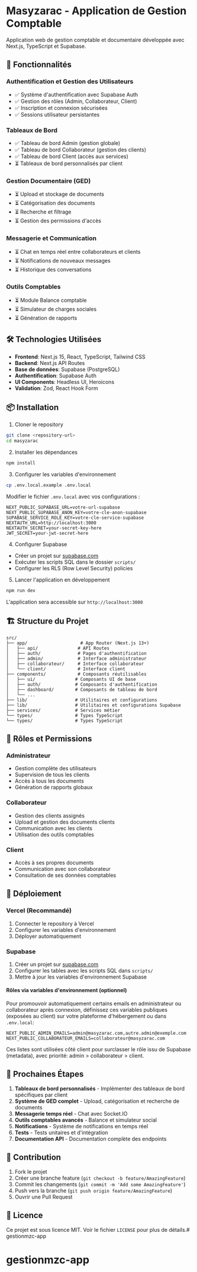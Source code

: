 # Masyzarac - Application de Gestion Comptable

Application web de gestion comptable et documentaire développée avec Next.js, TypeScript et Supabase.

## 🚀 Fonctionnalités

### Authentification et Gestion des Utilisateurs
- ✅ Système d'authentification avec Supabase Auth
- ✅ Gestion des rôles (Admin, Collaborateur, Client)
- ✅ Inscription et connexion sécurisées
- ✅ Sessions utilisateur persistantes

### Tableaux de Bord
- ✅ Tableau de bord Admin (gestion globale)
- ✅ Tableau de bord Collaborateur (gestion des clients)
- ✅ Tableau de bord Client (accès aux services)
- ⏳ Tableaux de bord personnalisés par client

### Gestion Documentaire (GED)
- ⏳ Upload et stockage de documents
- ⏳ Catégorisation des documents
- ⏳ Recherche et filtrage
- ⏳ Gestion des permissions d'accès

### Messagerie et Communication
- ⏳ Chat en temps réel entre collaborateurs et clients
- ⏳ Notifications de nouveaux messages
- ⏳ Historique des conversations

### Outils Comptables
- ⏳ Module Balance comptable
- ⏳ Simulateur de charges sociales
- ⏳ Génération de rapports

## 🛠️ Technologies Utilisées

- **Frontend**: Next.js 15, React, TypeScript, Tailwind CSS
- **Backend**: Next.js API Routes
- **Base de données**: Supabase (PostgreSQL)
- **Authentification**: Supabase Auth
- **UI Components**: Headless UI, Heroicons
- **Validation**: Zod, React Hook Form

## 📦 Installation

1. Cloner le repository
```bash
git clone <repository-url>
cd masyzarac
```

2. Installer les dépendances
```bash
npm install
```

3. Configurer les variables d'environnement
```bash
cp .env.local.example .env.local
```

Modifier le fichier `.env.local` avec vos configurations :
```env
NEXT_PUBLIC_SUPABASE_URL=votre-url-supabase
NEXT_PUBLIC_SUPABASE_ANON_KEY=votre-cle-anon-supabase
SUPABASE_SERVICE_ROLE_KEY=votre-cle-service-supabase
NEXTAUTH_URL=http://localhost:3000
NEXTAUTH_SECRET=your-secret-key-here
JWT_SECRET=your-jwt-secret-here
```

4. Configurer Supabase
- Créer un projet sur [supabase.com](https://supabase.com)
- Exécuter les scripts SQL dans le dossier `scripts/`
- Configurer les RLS (Row Level Security) policies

5. Lancer l'application en développement
```bash
npm run dev
```

L'application sera accessible sur `http://localhost:3000`

## 🏗️ Structure du Projet

```
src/
├── app/                    # App Router (Next.js 13+)
│   ├── api/               # API Routes
│   ├── auth/              # Pages d'authentification
│   ├── admin/             # Interface administrateur
│   ├── collaborateur/     # Interface collaborateur
│   └── client/            # Interface client
├── components/            # Composants réutilisables
│   ├── ui/               # Composants UI de base
│   ├── auth/             # Composants d'authentification
│   ├── dashboard/        # Composants de tableau de bord
│   └── ...
├── lib/                  # Utilitaires et configurations
├── lib/                  # Utilitaires et configurations Supabase
├── services/             # Services métier
└── types/                # Types TypeScript
└── types/                # Types TypeScript
```

## 🔐 Rôles et Permissions

### Administrateur
- Gestion complète des utilisateurs
- Supervision de tous les clients
- Accès à tous les documents
- Génération de rapports globaux

### Collaborateur
- Gestion des clients assignés
- Upload et gestion des documents clients
- Communication avec les clients
- Utilisation des outils comptables

### Client
- Accès à ses propres documents
- Communication avec son collaborateur
- Consultation de ses données comptables

## 🚀 Déploiement

### Vercel (Recommandé)
1. Connecter le repository à Vercel
2. Configurer les variables d'environnement
3. Déployer automatiquement

### Supabase
1. Créer un projet sur [supabase.com](https://supabase.com)
2. Configurer les tables avec les scripts SQL dans `scripts/`
3. Mettre à jour les variables d'environnement Supabase

#### Rôles via variables d'environnement (optionnel)

Pour promouvoir automatiquement certains emails en administrateur ou collaborateur après connexion, définissez ces variables publiques (exposées au client) sur votre plateforme d'hébergement ou dans `.env.local`:

```env
NEXT_PUBLIC_ADMIN_EMAILS=admin@masyzarac.com,autre.admin@exemple.com
NEXT_PUBLIC_COLLABORATEUR_EMAILS=collaborateur@masyzarac.com
```

Ces listes sont utilisées côté client pour surclasser le rôle issu de Supabase (metadata), avec priorité: admin > collaborateur > client.

## 📝 Prochaines Étapes

1. **Tableaux de bord personnalisés** - Implémenter des tableaux de bord spécifiques par client
2. **Système de GED complet** - Upload, catégorisation et recherche de documents
3. **Messagerie temps réel** - Chat avec Socket.IO
4. **Outils comptables avancés** - Balance et simulateur social
5. **Notifications** - Système de notifications en temps réel
6. **Tests** - Tests unitaires et d'intégration
7. **Documentation API** - Documentation complète des endpoints

## 🤝 Contribution

1. Fork le projet
2. Créer une branche feature (`git checkout -b feature/AmazingFeature`)
3. Commit les changements (`git commit -m 'Add some AmazingFeature'`)
4. Push vers la branche (`git push origin feature/AmazingFeature`)
5. Ouvrir une Pull Request

## 📄 Licence

Ce projet est sous licence MIT. Voir le fichier `LICENSE` pour plus de détails.# gestionmzc-app
# gestionmzc-app
